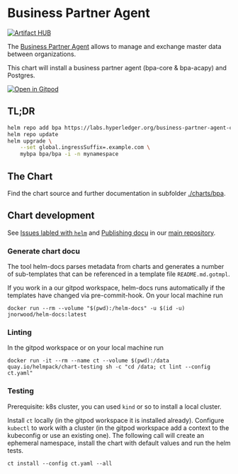 # Business Partner Agent

[![Artifact HUB](https://img.shields.io/endpoint?url=https://artifacthub.io/badge/repository/business-partner-agent)](https://artifacthub.io/packages/search?repo=business-partner-agent)

The [Business Partner Agent](https://github.com/hyperledger-labs/business-partner-agent/) allows to manage and exchange master data between organizations.

This chart will install a business partner agent (bpa-core & bpa-acapy) and Postgres.

[![Open in Gitpod](https://gitpod.io/button/open-in-gitpod.svg)](https://gitpod.io/#https://github.com/hyperledger-labs/business-partner-agent-chart)

## TL;DR

```sh
helm repo add bpa https://labs.hyperledger.org/business-partner-agent-chart/
helm repo update
helm upgrade \
	--set global.ingressSuffix=.example.com \
   	mybpa bpa/bpa -i -n mynamespace
```

## The Chart

Find the chart source and further documentation in subfolder [./charts/bpa](./charts/bpa).

## Chart development

See [Issues labled with `helm`](https://github.com/hyperledger-labs/business-partner-agent/labels/helm) and [Publishing docu](https://github.com/hyperledger-labs/business-partner-agent/blob/master/PUBLISHING.md) in our [main repository](https://github.com/hyperledger-labs/business-partner-agent/).

### Generate chart docu

The tool helm-docs parses metadata from charts and generates a number of sub-templates that can be referenced in a template file `README.md.gotmpl`.

If you work in a our gitpod workspace, helm-docs runs automatically if the templates have changed via pre-commit-hook.
On your local machine run
```
docker run --rm --volume "$(pwd):/helm-docs" -u $(id -u) jnorwood/helm-docs:latest
```

### Linting

In the gitpod workspace or on your local machine run
```
docker run -it --rm --name ct --volume $(pwd):/data quay.io/helmpack/chart-testing sh -c "cd /data; ct lint --config ct.yaml"
```

### Testing

Prerequisite: k8s cluster, you can used `kind` or so to install a local cluster.

Install `ct` locally (in the gitpod workspace it is installed already).
Configure `kubectl` to work with a cluster (in the gitpod workspace add a context to the kubeconfig or use an existing one).
The following call will create an ephemeral namespace, install the chart with default values and run the helm tests.
```
ct install --config ct.yaml --all
```
